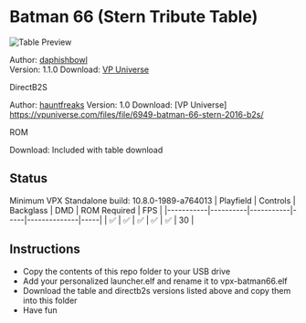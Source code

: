 # Batman 66 (Stern Tribute Table)

![Table Preview](https://vpuniverse.com/screenshots/monthly_2022_03/b66-1.thumb.png.6df534e4f494fb82182944e7539caf2c.png)

Author: [daphishbowl](https://vpuniverse.com/profile/32679-daphishbowl/)  
Version: 1.1.0
Download: [VP Universe](https://vpuniverse.com/files/file/6868-batman-66-stern-tribute/)

DirectB2S

Author: [hauntfreaks](https://vpuniverse.com/profile/5216-hauntfreaks/) 
Version: 1.0
Download: [VP Universe] https://vpuniverse.com/files/file/6949-batman-66-stern-2016-b2s/

ROM

Download: Included with table download

## Status 

Minimum VPX Standalone build: 10.8.0-1989-a764013
| Playfield | Controls | Backglass | DMD | ROM Required | FPS | 
|-----------|----------|-----------|-----|--------------|-----|
| :white_check_mark: | :white_check_mark: | :white_check_mark: | :white_check_mark: | :white_check_mark: | 30 |

## Instructions

- Copy the contents of this repo folder to your USB drive
- Add your personalized launcher.elf and rename it to vpx-batman66.elf
- Download the table and directb2s versions listed above and copy them into this folder
- Have fun